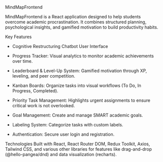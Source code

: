 MindMapFrontend

MindMapFrontend is a React application designed to help students overcome academic procrastination. It combines structured planning, psychological insights, and gamified motivation to build productivity habits.

Key Features

- Cognitive Restructuring Chatbot User Interface

- Progress Tracker: Visual analytics to monitor academic achievements over time.

- Leaderboard & Level-Up System: Gamified motivation through XP, leveling, and peer competition.

- Kanban Boards: Organize tasks into visual workflows (To Do, In Progress, Completed).

- Priority Task Management: Highlights urgent assignments to ensure critical work is not overlooked.

- Goal Management: Create and manage SMART academic goals.

- Labeling System: Categorize tasks with custom labels.

- Authentication: Secure user login and registration.


Technologies
Built with React, React Router DOM, Redux Toolkit, Axios, Tailwind CSS, and various other libraries for features like drag-and-drop (@hello-pangea/dnd) and data visualization (recharts).
